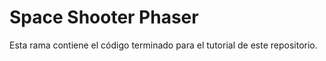 # Space Shooter Phaser

Esta rama contiene el código terminado para el tutorial de este repositorio.
